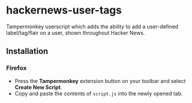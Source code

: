 # hackernews-user-tags
Tampermonkey userscript which adds the ability to add a user-defined label/tag/flair on a user, shown throughout Hacker News.

## Installation

### Firefox

- Press the **Tampermonkey** extension button on your toolbar and select **Create New Script**.
- Copy and paste the contents of `script.js` into the newly opened tab.
